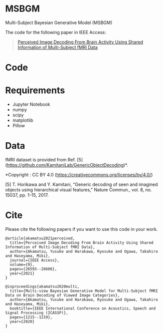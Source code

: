 # MSBGM
Multi-Subject Bayesian Generative Model (MSBGM)

The code for the following paper in IEEE Access:
> [Perceived Image Decoding From Brain Activity Using Shared Information of Multi-Subject fMRI Data](https://ieeexplore.ieee.org/abstract/document/9349437)

# Code

# Requirements
- Jupyter Notebook
- numpy
- scipy
- matplotlib
- Pillow

# Data
fMRI dataset is provided from Ref. [5] (https://github.com/KamitaniLab/GenericObjectDecoding)*.

*Copyright : CC BY 4.0 (https://creativecommons.org/licenses/by/4.0/)

[5] T. Horikawa and Y. Kamitani, “Generic decoding of seen and imagined objects using hierarchical visual features,” Nature Commun., vol. 8, no. 15037, pp. 1–15, 2017.

# Cite
Please cite the following papers if you want to use this code in your work.
```
@article{akamatsu2021perceived,
  title={Perceived Image Decoding From Brain Activity Using Shared Information of Multi-Subject fMRI Data},
  author={Akamatsu, Yusuke and Harakawa, Ryosuke and Ogawa, Takahiro and Haseyama, Miki},
  journal={IEEE Access},
  volume={9},
  pages={26593--26606},
  year={2021}
}
```
```
@inproceedings{akamatsu2020multi,
  title={Multi-view Bayesian Generative Model for Multi-Subject fMRI Data on Brain Decoding of Viewed Image Categories},
  author={Akamatsu, Yusuke and Harakawa, Ryosuke and Ogawa, Takahiro and Haseyama, Miki},
  booktitle={IEEE International Conference on Acoustics, Speech and Signal Processing (ICASSP)},
  pages={1215--1219},
  year={2020}
}
```
